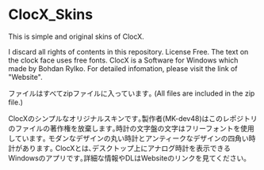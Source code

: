 # ClocX_Skins
This is simple and original skins of ClocX.

I discard all rights of contents in this repository. License Free. The text on the clock face uses free fonts.
ClocX is a Software for Windows which made by Bohdan Rylko. For detailed infomation, please visit the link of "Website". 

ファイルはすべてzipファイルに入っています｡ (All files are included in the zip file.)

ClocXのシンプルなオリジナルスキンです｡製作者(MK-dev48)はこのレポジトリのファイルの著作権を放棄します｡時計の文字盤の文字はフリーフォントを使用しています｡
モダンなデザインの丸い時計とアンティークなデザインの四角い時計があります｡
ClocXとは､デスクトップ上にアナログ時計を表示できるWindowsのアプリです｡詳細な情報やDLはWebsiteのリンクを見てください｡
